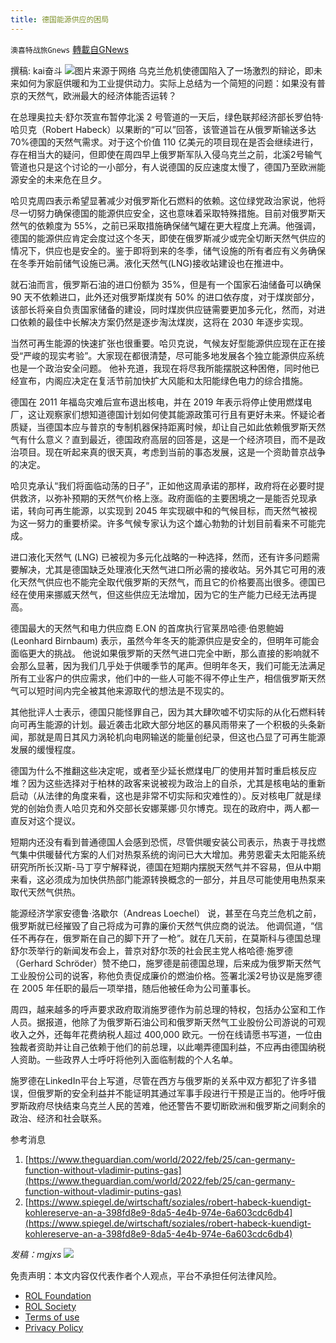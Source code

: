 ```yaml
---
title: 德国能源供应的困局
---
```

`澳喜特战旅Gnews` [轉載自GNews](https://gnews.org/zh-hans/2073261/)

撰稿: kai奋斗
![](https://assets.gnews.org/wp-content/uploads/2022/02/271.jpg)图片来源于网络
乌克兰危机使德国陷入了一场激烈的辩论，即未来如何为家庭供暖和为工业提供动力。实际上总结为一个简短的问题：如果没有普京的天然气，欧洲最大的经济体能否运转？

在总理奥拉夫·舒尔茨宣布暂停北溪 2 号管道的一天后，绿色联邦经济部长罗伯特·哈贝克（Robert Habeck）以果断的“可以”回答，该管道旨在从俄罗斯输送多达 70%德国的天然气需求。对于这个价值 110 亿美元的项目现在是否会继续进行，存在相当大的疑问，但即使在周四早上俄罗斯军队入侵乌克兰之前，北溪2号输气管道也只是这个讨论的一小部分，有人说德国的反应速度太慢了，德国乃至欧洲能源安全的未来危在旦夕。

哈贝克周四表示希望显著减少对俄罗斯化石燃料的依赖。这位绿党政治家说，他将尽一切努力确保德国的能源供应安全，这也意味着采取特殊措施。目前对俄罗斯天然气的依赖度为 55%，之前已采取措施确保储气罐在更大程度上充满。他强调，德国的能源供应肯定会度过这个冬天，即使在俄罗斯减少或完全切断天然气供应的情况下，供应也是安全的。鉴于即将到来的冬季，储气设施的所有者应有义务确保在冬季开始前储气设施已满。液化天然气(LNG)接收站建设也在推进中。

就石油而言，俄罗斯石油的进口份额为 35%，但是有一个国家石油储备可以确保 90 天不依赖进口，此外还对俄罗斯煤炭有 50% 的进口依存度，对于煤炭部分，该部长将亲自负责国家储备的建设，同时煤炭供应链需要更加多元化，然而，对进口依赖的最佳中长解决方案仍然是逐步淘汰煤炭，这将在 2030 年逐步实现。

当然可再生能源的快速扩张也很重要。哈贝克说，气候友好型能源供应现在正在接受“严峻的现实考验”。大家现在都很清楚，尽可能多地发展各个独立能源供应系统也是一个政治安全问题。 他补充道，我现在将尽我所能摆脱这种困倦，同时他已经宣布，内阁应决定在复活节前加快扩大风能和太阳能绿色电力的综合措施。

德国在 2011 年福岛灾难后宣布退出核电，并在 2019 年表示将停止使用燃煤电厂，这让观察家们想知道德国计划如何使其能源政策可行且有更好未来。怀疑论者质疑，当德国本应与普京的专制机器保持距离时候，却让自己如此依赖俄罗斯天然气有什么意义？直到最近，德国政府高层的回答是，这是一个经济项目，而不是政治项目。现在听起来真的很天真，考虑到当前的事态发展，这是一个资助普京战争的决定。

哈贝克承认“我们将面临动荡的日子”，正如他这周承诺的那样，政府将在必要时提供救济，以弥补预期的天然气价格上涨。政府面临的主要困境之一是能否兑现承诺，转向可再生能源，以实现到 2045 年实现碳中和的气候目标，而天然气被视为这一努力的重要桥梁。许多气候专家认为这个雄心勃勃的计划目前看来不可能完成。

进口液化天然气 (LNG) 已被视为多元化战略的一种选择，然而，还有许多问题需要解决，尤其是德国缺乏处理液化天然气进口所必需的接收站。另外其它可用的液化天然气供应也不能完全取代俄罗斯的天然气，而且它的价格要高出很多。德国已经在使用来挪威天然气，但这些供应无法增加，因为它的生产能力已经无法再提高。

德国最大的天然气和电力供应商 E.ON 的首席执行官莱昂哈德·伯恩鲍姆 (Leonhard Birnbaum) 表示，虽然今年冬天的能源供应是安全的，但明年可能会面临更大的挑战。 他说如果俄罗斯的天然气进口完全中断，那么直接的影响就不会那么显著，因为我们几乎处于供暖季节的尾声。但明年冬天，我们可能无法满足所有工业客户的供应需求，他们中的一些人可能不得不停止生产，相信俄罗斯天然气可以短时间内完全被其他来源取代的想法是不现实的。

其他批评人士表示，德国只能怪罪自己，因为其大肆吹嘘不切实际的从化石燃料转向可再生能源的计划。最近袭击北欧大部分地区的暴风雨带来了一个积极的头条新闻，那就是周日其风力涡轮机向电网输送的能量创纪录，但这也凸显了可再生能源发展的缓慢程度。

德国为什么不推翻这些决定呢，或者至少延长燃煤电厂的使用并暂时重启核反应堆？因为这些选择对于柏林的政客来说被视为政治上的自杀，尤其是核电站的重新启动（从法律的角度来看，这也是非常不切实际和灾难性的）。反对核电厂就是绿党的创始负责人哈贝克和外交部长安娜莱娜·贝尔博克。现在的政府中，两人都一直反对这个提议。

短期内还没有看到普通德国人会感到恐慌，尽管供暖安装公司表示，热衷于寻找燃气集中供暖替代方案的人们对热泵系统的询问已大大增加。弗劳恩霍夫太阳能系统研究所所长汉斯-马丁亨宁解释说，德国在短期内摆脱天然气并不容易，但从中期来看，这必须成为加快供热部门能源转换概念的一部分，并且尽可能使用电热泵来取代天然气供热。

能源经济学家安德鲁·洛歇尔（Andreas Loechel） 说，甚至在乌克兰危机之前，俄罗斯就已经摧毁了自己将成为可靠的廉价天然气供应商的说法。 他调侃道，“信任不再存在，俄罗斯在自己的脚下开了一枪”。就在几天前，在莫斯科与德国总理舒尔茨举行的新闻发布会上，普京对舒尔茨的社会民主党人格哈德·施罗德（Gerhard Schröder）赞不绝口，施罗德是前德国总理，后来成为俄罗斯天然气工业股份公司的说客，称他负责促成廉价的燃油价格。签署北溪2号协议是施罗德在 2005 年任职的最后一项举措，随后他被任命为公司董事长。

周四，越来越多的呼声要求政府取消施罗德作为前总理的特权，包括办公室和工作人员。据报道，他除了为俄罗斯石油公司和俄罗斯天然气工业股份公司游说的可观收入之外，还每年花费纳税人超过 400,000 欧元。一份在线请愿书写道，一位由独裁者资助并让自己依赖于他们的前总理，以此嘲弄德国利益，不应再由德国纳税人资助。一些政界人士呼吁将他列入面临制裁的个人名单。

施罗德在LinkedIn平台上写道，尽管在西方与俄罗斯的关系中双方都犯了许多错误，但俄罗斯的安全利益并不能证明其通过军事手段进行干预是正当的。他呼吁俄罗斯政府尽快结束乌克兰人民的苦难，他还警告不要切断欧洲和俄罗斯之间剩余的政治、经济和社会联系。

参考消息

1. [https://www.theguardian.com/world/2022/feb/25/can-germany-function-without-vladimir-putins-gas](https://www.theguardian.com/world/2022/feb/25/can-germany-function-without-vladimir-putins-gas)
2. [https://www.spiegel.de/wirtschaft/soziales/robert-habeck-kuendigt-kohlereserve-an-a-398fd8e9-8da5-4e4b-974e-6a603cdc6db4](https://www.spiegel.de/wirtschaft/soziales/robert-habeck-kuendigt-kohlereserve-an-a-398fd8e9-8da5-4e4b-974e-6a603cdc6db4)


*发稿：mgjxs*
![](https://assets.gnews.org/wp-content/uploads/2022/02/TUBIAO-X.jpg)
 

免责声明：本文内容仅代表作者个人观点，平台不承担任何法律风险。

- [ROL Foundation](https://rolfoundation.org/)
- [ROL Society](https://rolsociety.org/)
- [Terms of use](https://gnews.org/terms-of-use-3/)
- [Privacy Policy](https://gnews.org/privacy-policy/)
